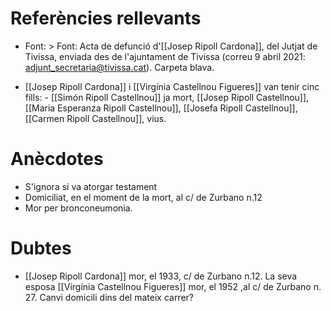 # Referències rellevants
-  Font: > Font: Acta de defunció d'[[Josep Ripoll Cardona]], del Jutjat de Tivissa, enviada des de l'ajuntament de Tivissa (correu  9 abril 2021: adjunt_secretaria@tivissa.cat). Carpeta blava.

-  [[Josep Ripoll Cardona]] i [[Virgínia Castellnou Figueres]] van tenir cinc fills:
		-  [[Simón Ripoll Castellnou]] ja mort, [[Josep Ripoll Castellnou]], [[Maria Esperanza Ripoll Castellnou]], [[Josefa Ripoll Castellnou]], [[Carmen Ripoll Castellnou]], vius.
# Anècdotes
-  S'ignora si va atorgar testament
- Domiciliat, en el moment de la mort, al c/ de Zurbano n.12
-  Mor per bronconeumonia.
 
# Dubtes
-  [[Josep Ripoll Cardona]] mor, el 1933, c/ de Zurbano n.12. La seva esposa [[Virgínia Castellnou Figueres]] mor, el 1952 ,al c/ de Zurbano n. 27. Canvi domicili dins del mateix carrer?